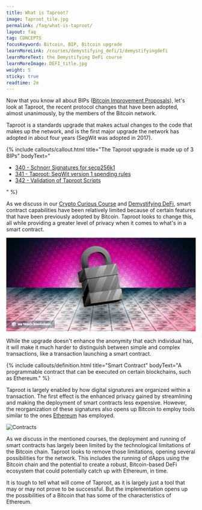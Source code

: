 ```yaml
---
title: What is Taproot?
image: Taproot_tile.jpg
permalink: /faq/what-is-taproot/
layout: faq
tag: CONCEPTS
focusKeyword: Bitcoin, BIP, Bitcoin upgrade 
learnMoreLink: /courses/demystifying_defi/1/demystifyingdefi
learnMoreText: the Demystifying DeFi course
learnMoreImage: DEFI_title.jpg
weight: 5
sticky: true
readtime: 2m
---
```

<p>Now that you know all about BIPs (<a href='/faq/what-is-bitcoin-improvement-proposal/'>Bitcoin Improvement Proposals</a>), let's look at Taproot, the recent protocol changes that have been adopted, almost unanimously, by the members of the Bitcoin network.</p>

<p>Taproot is a standards upgrade that makes actual changes to the code that makes up the network, and is the first major upgrade the network has adopted in about four years (SegWit was adopted in 2017).</p>

{% include callouts/callout.html
   title="The Taproot upgrade is made up of 3 BIPs"
	bodyText="<ul>
  <li><a href='https://github.com/bitcoin/bips/blob/master/bip-0340.mediawiki'>340 - Schnorr Signatures for secp256k1</a></li>
  <li><a href='https://github.com/bitcoin/bips/blob/master/bip-0341.mediawiki'>341 - Taproot: SegWit version 1 spending rules</a></li>
  <li><a href='https://github.com/bitcoin/bips/blob/master/bip-0342.mediawiki'>342 - Validation of Taproot Scripts</a></li>
 </ul>"
%}

<p>As we discuss in our <a href='/courses/crypto-curious-course/'>Crypto Curious Course</a> and <a href='/courses/demystifying-defi/'>Demystifying DeFi</a>, smart contract capabilities have been relatively limited because of certain features that have been previously adopted by Bitcoin. Taproot looks to change this, all while providing a greater level of privacy when it comes to what's in a smart contract.</p>

<img src="/assets/img/Taproot_1.jpg" alt="A lock hovering above a field of bitcoin and ethereum symbols" title="Taproot 1">

<p>While the upgrade doesn't enhance the anonymity that each individual has, it will make it much harder to distinguish between simple and complex transactions, like a transaction launching a smart contract.</p>

{% include callouts/definition.html
	title="Smart Contract"
	bodyText="A programmable contract that can be executed on certain blockchains, such as Ethereum."
%}

<p>Taproot is largely enabled by how digital signatures are organized within a transaction. The first effect is the enhanced privacy gained by streamlining and making the deployment of smart contracts less expensive. However, the reorganization of these signatures also opens up Bitcoin to employ tools similar to the ones <a href='/courses/ethereum-101-blockchain-beyond-bitcoin/'>Ethereum</a> has employed.</p>

<img src="/assets/img/Taproot_2.jpg" alt="Contracts" title="Taproot 2">

<p>As we discuss in the mentioned courses, the deployment and running of smart contracts has largely been limited by the technological limitations of the Bitcoin chain. Taproot looks to remove those limitations, opening several possibilities for the network. This includes the running of dApps using the Bitcoin chain and the potential to create a robust, Bitcoin-based DeFi ecosystem that could potentially catch up with Ethereum, in time.</p>

<p>It is tough to tell what will come of Taproot, as it is largely just a tool that may or may not prove to be successful. But the implementation opens up the possibilities of a Bitcoin that has some of the characteristics of Ethereum.</p>
